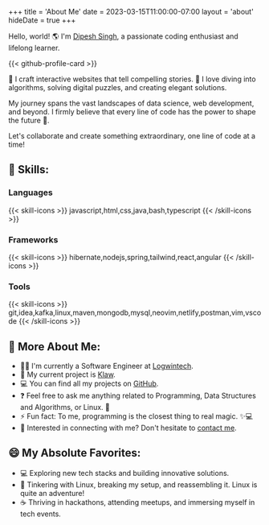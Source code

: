 +++
title = 'About Me'
date = 2023-03-15T11:00:00-07:00
layout = 'about'
hideDate = true
+++

Hello, world! 🌎 I'm [Dipesh Singh](https://github.com/dipeshsingh253/), a passionate coding enthusiast and lifelong learner.

{{< github-profile-card >}}

📖 I craft interactive websites that tell compelling stories.
🧩 I love diving into algorithms, solving digital puzzles, and creating elegant solutions.

My journey spans the vast landscapes of data science, web development, and beyond. I firmly believe that every line of code has the power to shape the future 🌟.

Let's collaborate and create something extraordinary, one line of code at a time!

## 🔨 Skills:

### Languages

<!-- [![Languages](https://skillicons.dev/icons?i=js,html,css,java,bash,typescript)](https://skillicons.dev) -->
{{< skill-icons >}} javascript,html,css,java,bash,typescript {{< /skill-icons >}}

### Frameworks

<!-- [![Frameworks](https://skillicons.dev/icons?i=hibernate,nodejs,spring,tailwind,react,angular)](https://skillicons.dev) -->
{{< skill-icons >}} hibernate,nodejs,spring,tailwind,react,angular {{< /skill-icons >}}

### Tools 

<!-- [![Tools](https://skillicons.dev/icons?i=git,idea,kafka,linux,maven,mongodb,mysql,neovim,netlify,postman,vim,vscode)](https://skillicons.dev) -->
{{< skill-icons >}} git,idea,kafka,linux,maven,mongodb,mysql,neovim,netlify,postman,vim,vscode {{< /skill-icons >}}

## 💫 More About Me:

- 👨‍💼 I'm currently a Software Engineer at [Logwintech](https://logwintech.com/).
- 🔭 My current project is [Klaw](https://github.com/dipeshsingh253/klaw).
- 💻 You can find all my projects on [GitHub](https://github.com/dipeshsingh253).
- ❓ Feel free to ask me anything related to Programming, Data Structures and Algorithms, or Linux. 🐧
- ⚡ Fun fact: To me, programming is the closest thing to real magic. ✨💻
- 📧 Interested in connecting with me? Don't hesitate to [contact me](/contact).

## 😄 My Absolute Favorites:

- 💻 Exploring new tech stacks and building innovative solutions.
- 🐧 Tinkering with Linux, breaking my setup, and reassembling it. Linux is quite an adventure!
- ☕ Thriving in hackathons, attending meetups, and immersing myself in tech events.


